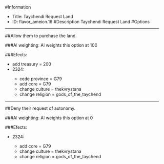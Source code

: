 #Information
 - Title: Taychendi Request Land
 - ID: flavor_ameion.16
#Description
Taychendi Request Land
#Options

___
##Allow them to purchase the land.

###AI weighting:
AI weights this option at 100


###Efects:<ul><li>add treasury = 200</li><li>2324:</li><ul><li>cede province = G79</li><li>add core = G79</li><li>change culture = thekvrystana</li><li>change religion = gods_of_the_taychend</li></ul></ul>

___
##Deny their request of autonomy.

###AI weighting:
AI weights this option at 0


###Efects:<ul><li>2324:</li><ul><li>add core = G79</li><li>change culture = thekvrystana</li><li>change religion = gods_of_the_taychend</li></ul></ul>
